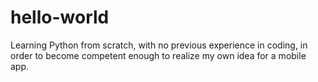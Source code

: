# hello-world
Learning Python from scratch, with no previous experience in coding, in order to become competent enough to realize my own idea for a mobile app.
